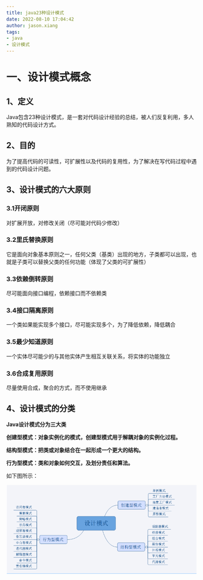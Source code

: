 ```yaml
---
title: java23种设计模式
date: 2022-08-10 17:04:42
author: jason.xiang
tags: 
- java
- 设计模式
---
```


# 一、设计模式概念

## 1、定义

 Java包含23种设计模式，是一套对代码设计经验的总结，被人们反复利用，多人熟知的代码设计方式。

## 2、目的

 为了提高代码的可读性，可扩展性以及代码的复用性，为了解决在写代码过程中遇到的代码设计问题。

## 3、设计模式的六大原则

### 3.1开闭原则

 对扩展开放，对修改关闭（尽可能对代码少修改）

### 3.2里氏替换原则

 它是面向对象基本原则之一，任何父类（基类）出现的地方，子类都可以出现，也就是子类可以替换父类的任何功能（体现了父类的可扩展性）

### 3.3依赖倒转原则

 尽可能面向接口编程，依赖接口而不依赖类

### 3.4接口隔离原则

 一个类如果能实现多个接口，尽可能实现多个，为了降低依赖，降低耦合

### 3.5最少知道原则

 一个实体尽可能少的与其他实体产生相互关联关系，将实体的功能独立

### 3.6合成复用原则

 尽量使用合成，聚合的方式，而不使用继承

## 4、设计模式的分类

**Java设计模式分为三大类**

**创建型模式：对象实例化的模式，创建型模式用于解耦对象的实例化过程。**

**结构型模式：把类或对象结合在一起形成一个更大的结构。**

**行为型模式：类和对象如何交互，及划分责任和算法。**

如下图所示：

![img](java23种设计模式/4a1352e959b8721de2d57410b6405998.png)




